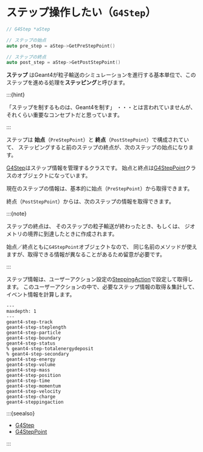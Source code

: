 # ステップ操作したい（``G4Step``）

```cpp
// G4Step *aStep

// ステップの始点
auto pre_step = aStep->GetPreStepPoint()

// ステップの終点
auto post_step = aStep->GetPostStepPoint()
```

**ステップ** はGeant4が粒子輸送のシミュレーションを進行する基本単位で、このステップを進める処理を**ステッピング**と呼びます。

:::{hint}

「ステップを制するものは、Geant4を制す」
・・・とは言われていませんが、それくらい重要なコンセプトだと思っています。

:::

ステップは
**始点**（``PreStepPoint``）と
**終点**（``PostStepPoint``）で構成されていて、
ステッピングすると前のステップの終点が、次のステップの始点になります。

[G4Step](https://geant4.kek.jp/Reference/11.2.0/classG4Step.html)はステップ情報を管理するクラスです。
始点と終点は[G4StepPoint](https://geant4.kek.jp/Reference/11.2.0/classG4StepPoint.html)クラスのオブジェクトになっています。

現在のステップの情報は、基本的に始点（``PreStepPoint``）から取得できます。

終点（``PostStepPoint``）からは、次のステップの情報を取得できます。

:::{note}

ステップの終点は、
そのステップの粒子輸送が終わったとき、もしくは、
ジオメトリの境界に到達したときに作成されます。

始点／終点ともに``G4StepPoint``オブジェクトなので、
同じ名前のメソッドが使えますが、取得できる情報が異なることがあるため留意が必要です。

:::

ステップ情報は、ユーザーアクション設定の[SteppingAction](./geant4-steppingaction.md)で設定して取得します。
このユーザーアクションの中で、必要なステップ情報の取得＆集計して、イベント情報を計算します。

```{toctree}
---
maxdepth: 1
---
geant4-step-track
geant4-step-steplength
geant4-step-particle
geant4-step-boundary
geant4-step-status
% geant4-step-totalenergydeposit
% geant4-step-secondary
geant4-step-energy
geant4-step-volume
geant4-step-mass
geant4-step-position
geant4-step-time
geant4-step-momentum
geant4-step-velocity
geant4-step-charge
geant4-steppingaction
```

:::{seealso}

- [G4Step](https://geant4.kek.jp/Reference/11.2.0/classG4Step.html)
- [G4StepPoint](https://geant4.kek.jp/Reference/11.2.0/classG4StepPoint.html)

:::
